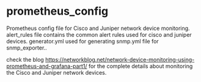 # prometheus_config
Prometheus config file for Cisco and Juniper network device monitoring.
alert_rules file contains the common alert rules used for cisco and juniper devices.
generator.yml used for generating snmp.yml file for snmp_exporter..

check the blog https://networkblog.net/network-device-monitoring-using-prometheus-and-grafana-part1/ for the complete details about monitoring the Cisco and Juniper network devices.
